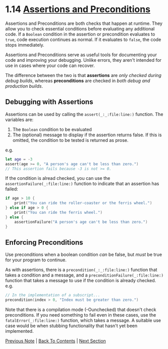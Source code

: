 # 1.14 [Assertions and Preconditions](https://developer.apple.com/library/content/documentation/Swift/Conceptual/Swift_Programming_Language/TheBasics.html#//apple_ref/doc/uid/TP40014097-CH5-ID335)

Assertions and Preconditions are both checks that happen at runtime. They allow you to check essential conditions before evaluating any additional code. If a `Boolean` condition in the assertion or precondition evaluates to `true`, code execution continues as normal. If it evaluates to `false`, the code stops immediately.

Assertions and Preconditions serve as useful tools for documenting your code and improving your debugging. Unlike errors, they aren't intended for use in cases where your code can recover.

The difference between the two is that **assertions** are *only checked during debug builds*, whereas **preconditions** are checked in *both debug and production builds*.

## Debugging with Assertions

Assertions can be used by calling the `assert(_:_:file:line:)` function. The variables are:
1. The `Boolean` condition to be evaluated
2. The (optional) message to display if the assertion returns false. If this is omitted, the condition to be tested is returned as prose.

e.g.
```Swift
let age = -3
assert(age >= 0, "A person's age can't be less than zero.")
// This assertion fails because -3 is not >= 0.
```

If the condition is alread checked, you can use the `assertionFailure(_:file:line:)` function to indicate that an assertion has failed:

```Swift
if age > 10 {
    print("You can ride the roller-coaster or the ferris wheel.")
} else if age > 0 {
    print("You can ride the ferris wheel.")
} else {
    assertionFailure("A person's age can't be less than zero.")
}
```

## Enforcing Preconditions

Use preconditions when a boolean condition *can* be false, but *must* be true for your program to continue.

As with assertions, there is a `precondition(_:_:file:line:)` function that takes a condition and a message, and a `preconditionFailure(_:file:line:)` function that takes a message to use if the condition is already checked. e.g.

```Swift
// In the implementation of a subscript...
precondition(index > 0, "Index must be greater than zero.")
```

Note that there is a compilation mode (-Ounchecked) that doesn't check preconditions. If you need something to fail even in these cases, use the `fatalError(_:file:line:)` function, which takes a message. A suitable use case would be when stubbing functionality that hasn't yet been implemented.

[Previous Note](../1%20-%20The%20Basics/1.13%20-%20Error%20Handling.md) | [Back To Contents](https://github.com/Firanus/swift-language-guide-notes) |  [Next Section](../2%20-%20Basic%20Operators/2.0%20-%20Basic%20Operators.md)